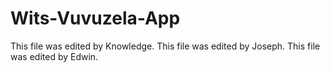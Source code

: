 # Wits-Vuvuzela-App
This file was edited by Knowledge.
This file was edited by Joseph.
This file was edited by Edwin.

